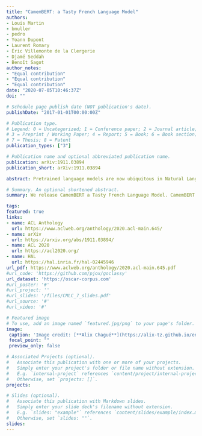 ```yaml
---
title: "CamemBERT: a Tasty French Language Model"
authors:
- Louis Martin
- bmuller
- pedro
- Yoann Dupont
- Laurent Romary
- Éric Villemonte de la Clergerie
- Djamé Seddah
- Benoît Sagot
author_notes:
- "Equal contribution"
- "Equal contribution"
- "Equal contribution"
date: "2020-07-05T10:46:37Z"
doi: ""

# Schedule page publish date (NOT publication's date).
publishDate: "2017-01-01T00:00:00Z"

# Publication type.
# Legend: 0 = Uncategorized; 1 = Conference paper; 2 = Journal article;
# 3 = Preprint / Working Paper; 4 = Report; 5 = Book; 6 = Book section;
# 7 = Thesis; 8 = Patent
publication_types: ["3"]

# Publication name and optional abbreviated publication name.
publication: arXiv:1911.03894
publication_short: arXiv:1911.03894

abstract: Pretrained language models are now ubiquitous in Natural Language Processing. Despite their success, most available models have either been trained on English data or on the concatenation of data in multiple languages. This makes practical use of such models --in all languages except English-- very limited. Aiming to address this issue for French, we release CamemBERT, a French version of the Bi-directional Encoders for Transformers (BERT). We measure the performance of CamemBERT compared to multilingual models in multiple downstream tasks, namely part-of-speech tagging, dependency parsing, named-entity recognition, and natural language inference. CamemBERT improves the state of the art for most of the tasks considered. We release the pretrained model for CamemBERT hoping to foster research and downstream applications for French NLP.

# Summary. An optional shortened abstract.
summary: We release CamemBERT a Tasty French Language Model. CamemBERT is trained on 138GB of French text. It establishes a new state of the art in POS tagging, Dependency Parsing and NER, and achieves strong results in NLI. Bon appétit !

tags:
featured: true
links:
- name: ACL Anthology
  url: https://www.aclweb.org/anthology/2020.acl-main.645/
- name: arXiv
  url: https://arxiv.org/abs/1911.03894/
- name: ACL 2020
  url: https://acl2020.org/
- name: HAL
  url: https://hal.inria.fr/hal-02445946
url_pdf: https://www.aclweb.org/anthology/2020.acl-main.645.pdf
#url_code: 'https://github.com/pjox/goclassy'
url_dataset: 'https://oscar-corpus.com'
#url_poster: '#'
#url_project: ''
#url_slides: '/files/CMLC_7_slides.pdf'
#url_source: '#'
#url_video: '#'

# Featured image
# To use, add an image named `featured.jpg/png` to your page's folder. 
image:
 caption: 'Image credit: [**Alix Chagué**](https://alix-tz.github.io/en/index.html)'
 focal_point: ""
 preview_only: false

# Associated Projects (optional).
#   Associate this publication with one or more of your projects.
#   Simply enter your project's folder or file name without extension.
#   E.g. `internal-project` references `content/project/internal-project/index.md`.
#   Otherwise, set `projects: []`.
projects:

# Slides (optional).
#   Associate this publication with Markdown slides.
#   Simply enter your slide deck's filename without extension.
#   E.g. `slides: "example"` references `content/slides/example/index.md`.
#   Otherwise, set `slides: ""`.
slides:
---
```


